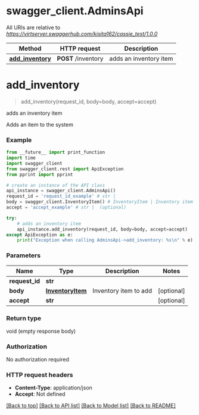 # swagger_client.AdminsApi

All URIs are relative to *https://virtserver.swaggerhub.com/kisita162/cassie_test/1.0.0*

Method | HTTP request | Description
------------- | ------------- | -------------
[**add_inventory**](AdminsApi.md#add_inventory) | **POST** /inventory | adds an inventory item

# **add_inventory**
> add_inventory(request_id, body=body, accept=accept)

adds an inventory item

Adds an item to the system

### Example
```python
from __future__ import print_function
import time
import swagger_client
from swagger_client.rest import ApiException
from pprint import pprint

# create an instance of the API class
api_instance = swagger_client.AdminsApi()
request_id = 'request_id_example' # str | 
body = swagger_client.InventoryItem() # InventoryItem | Inventory item to add (optional)
accept = 'accept_example' # str |  (optional)

try:
    # adds an inventory item
    api_instance.add_inventory(request_id, body=body, accept=accept)
except ApiException as e:
    print("Exception when calling AdminsApi->add_inventory: %s\n" % e)
```

### Parameters

Name | Type | Description  | Notes
------------- | ------------- | ------------- | -------------
 **request_id** | **str**|  | 
 **body** | [**InventoryItem**](InventoryItem.md)| Inventory item to add | [optional] 
 **accept** | **str**|  | [optional] 

### Return type

void (empty response body)

### Authorization

No authorization required

### HTTP request headers

 - **Content-Type**: application/json
 - **Accept**: Not defined

[[Back to top]](#) [[Back to API list]](../README.md#documentation-for-api-endpoints) [[Back to Model list]](../README.md#documentation-for-models) [[Back to README]](../README.md)

